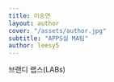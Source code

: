 ```yaml
---
title: 이승연
layout: author
cover: "/assets/author.jpg"
subtitle: "APPS실 MA팀"
author: leesy5
---
```


브랜디 랩스(LABs)
